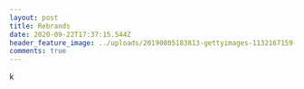 ```yaml
---
layout: post
title: Rebrands
date: 2020-09-22T17:37:15.544Z
header_feature_image: ../uploads/20190805183813-gettyimages-1132167159-crop.jpeg
comments: true
---
```

k